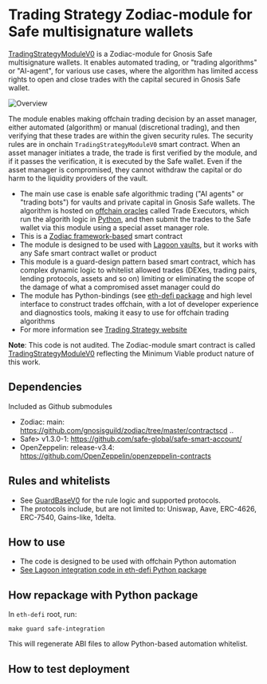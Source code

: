 # Trading Strategy Zodiac-module for Safe multisignature wallets

[TradingStrategyModuleV0](./src/TradingStrategyModuleV0.sol) is a Zodiac-module for Gnosis Safe multisignature wallets.
It enables automated trading, or "trading algorithms" or "AI-agent", for various use cases,
where the algorithm has limited access rights to open and close trades with the capital secured in Gnosis Safe wallet.

![Overview](./docs/overview.svg)

The module enables making offchain trading decision by an asset manager, either automated (algorithm) or manual (discretional trading), and then verifying that these trades are within the given security rules. 
The security rules are in onchain `TradingStrategyModuleV0` smart contract. When an asset manager initiates a trade,
the trade is first verified by the module, and if it passes the verification, it is executed by the Safe wallet. 
Even if the asset manager is compromised, they cannot withdraw the capital or do harm to the liquidity providers of the vault. 

- The main use case is enable safe algorithmic trading ("AI agents" or "trading bots") for vaults and private capital in Gnosis Safe wallets.
  The algorithm is hosted on [offchain oracles](https://github.com/tradingstrategy-ai/trade-executor/) called Trade Executors,
  which run the algorith logic in [Python](https://tradingstrategy.ai/glossary/python), and then submit the trades
  to the Safe wallet via this module using a special asset manager role.
- This is a [Zodiac framework-based](https://github.com/gnosisguild/zodiac) smart contract 
- The module is designed to be used with [Lagoon vaults](https://tradingstrategy.ai/glossary/lagoon),
  but it works with any Safe smart contract wallet or product
- This module is a guard-design pattern based smart contract, which has complex dynamic 
  logic to whitelist allowed trades (DEXes, trading pairs, lending protocols, assets and so on)
  limiting or eliminating the scope of the damage of what a compromised asset manager could do
- The module has Python-bindings (see [eth-defi package](https://github.com/tradingstrategy-ai/web3-ethereum-defi) and high level interface to construct trades offchain, 
  with a lot of developer experience and diagnostics tools, making it easy to use for offchain trading algorithms  
- For more information see [Trading Strategy website](https://tradingstrategy.ai)

**Note**: This code is not audited. The Zodiac-module smart contract is called [TradingStrategyModuleV0](./src/TradingStrategyModuleV0.sol) reflecting the Minimum Viable product nature of this work.

## Dependencies

Included as Github submodules

- Zodiac: main: https://github.com/gnosisguild/zodiac/tree/master/contractscd ..
- Safe> v1.3.0-1: https://github.com/safe-global/safe-smart-account/
- OpenZeppelin: release-v3.4: https://github.com/OpenZeppelin/openzeppelin-contracts

## Rules and whitelists

- See [GuardBaseV0](../guard/src/GuardV0Base.sol) for the rule logic and supported protocols. 
- The protocols include, but are not limited to: Uniswap, Aave, ERC-4626, ERC-7540, Gains-like, 1delta. 

## How to use

- The code is designed to be used with offchain Python automation
- [See Lagoon integration code in eth-defi Python package](https://web3-ethereum-defi.readthedocs.io/api/lagoon/index.html)

## How repackage with Python package

In `eth-defi` root, run:

```shell
make guard safe-integration
```

This will regenerate ABI files to allow Python-based automation whitelist. 

## How to test deployment

```shell

```

